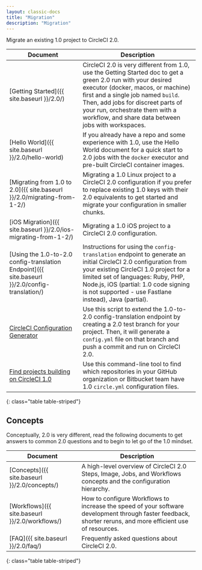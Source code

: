 ```yaml
---
layout: classic-docs
title: "Migration"
description: "Migration"
---
```


Migrate an existing 1.0 project to CircleCI 2.0.

Document | Description
----|----------
[Getting Started]({{ site.baseurl }}/2.0/) | CircleCI 2.0 is very different from 1.0, use the Getting Started doc to get a green 2.0 run with your desired executor (docker, macos, or machine) first and a single job named `build`. Then, add jobs for discreet parts of your run, orchestrate them with a workflow, and share data between jobs with workspaces.
[Hello World]({{ site.baseurl }}/2.0/hello-world) | If you already have a repo and some experience with 1.0, use the Hello World document for a quick start to 2.0 jobs with the `docker` executor and pre-built CircleCI container images.
[Migrating from 1.0 to 2.0]({{ site.baseurl }}/2.0/migrating-from-1-2/) | Migrating a 1.0 Linux project to a CircleCI 2.0 configuration if you prefer to replace existing 1.0 keys with their 2.0 equivalents to get started and migrate your configuration in smaller chunks.
[iOS Migration]({{ site.baseurl }}/2.0/ios-migrating-from-1-2/) | Migrating a 1.0 iOS project to a CircleCI 2.0 configuration.
[Using the 1.0-to-2.0 config-translation Endpoint]({{ site.baseurl }}/2.0/config-translation/) | Instructions for using the `config-translation` endpoint to generate an initial CircleCI 2.0 configuration from your existing CircleCI 1.0 project for a limited set of languages: Ruby, PHP, Node.js, iOS (partial: 1.0 code signing is not supported - use Fastlane instead), Java (partial).
[CircleCI Configuration Generator](https://github.com/CircleCI-Public/circleci-config-generator) | Use this script to extend the 1.0-to-2.0 config-translation endpoint by creating a 2.0 test branch for your project. Then, it will generate a  `config.yml` file on that branch and push a commit and run on CircleCI 2.0.
[Find projects building on CircleCI 1.0](https://github.com/CircleCI-Public/find-circle-yml) | Use this command-line tool to find which repositories in your GitHub organization or Bitbucket team have 1.0 `circle.yml` configuration files.
{: class="table table-striped"}

## Concepts 

Conceptually, 2.0 is very different, read the following documents to get answers to common 2.0 questions and to begin to let go of the 1.0 mindset.

Document | Description
---------|----------
[Concepts]({{ site.baseurl }}/2.0/concepts/) | A high-level overview of CircleCI 2.0 Steps, Image, Jobs, and Workflows concepts and the configuration hierarchy.
[Workflows]({{ site.baseurl }}/2.0/workflows/) | How to configure Workflows to increase the speed of your software development through faster feedback, shorter reruns, and more efficient use of resources.
[FAQ]({{ site.baseurl }}/2.0/faq/) | Frequently asked questions about CircleCI 2.0.
{: class="table table-striped"}
